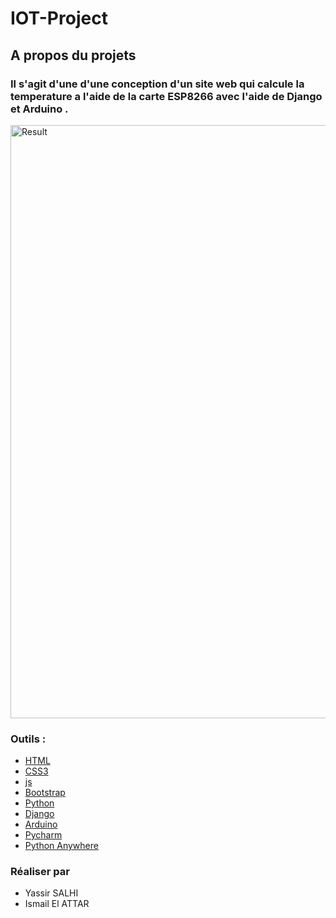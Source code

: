 # IOT-Project
## A propos du projets

<div id="about-the-project"></div>


### Il s'agit d'une d'une conception d'un site web qui calcule la temperature a l'aide de la carte ESP8266 avec l'aide de Django et Arduino .




<img width="949" alt="Result" src="https://user-images.githubusercontent.com/126347413/227396791-2662449c-c8e9-4cae-8061-3647582348e8.PNG">



### Outils :

<div id="built-with"></div>

- [HTML](https://fr.wikipedia.org/wiki/Hypertext_Markup_Language)
- [CSS3](https://fr.wikipedia.org/wiki/Feuilles_de_style_en_cascade#:~:text=CSS3%20devient%20%C2%AB%20modulaire%20%C2%BB%2C%20afin,des%20sous%2Densembles%20de%20CSS3.)
- [js](https://www.javascript.com/)
- [Bootstrap](https://getbootstrap.com)
- [Python](https://www.python.org/)
- [Django](https://www.djangoproject.com/)
- [Arduino](https://www.arduino.cc/)
- [Pycharm](https://www.jetbrains.com/pycharm/)
- [Python Anywhere](https://www.pythonanywhere.com/)

### Réaliser par

<div id="realiser"></div>
<ul>
<li>Yassir SALHI</li>
<li>Ismail El ATTAR</li>

